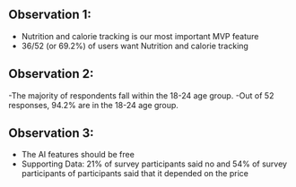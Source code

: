 ## Observation 1:
- Nutrition and calorie tracking is our most important MVP feature
- 36/52 (or 69.2%) of users want Nutrition and calorie tracking




## Observation 2:
-The majority of respondents fall within the 18-24 age group.
-Out of 52 responses, 94.2% are in the 18-24 age group.


## Observation 3:
- The AI features should be free
- Supporting Data: 21% of survey participants said no and 54% of survey participants of participants said that it depended on the price
